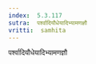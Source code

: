 ```yaml
---
index:  5.3.117
sutra:  पर्श्वादियौधेयादिभ्यामणज्ञौ
vritti:  samhita 
---
```


पर्श्वादियौधेयादिभ्यामणज्ञौ

